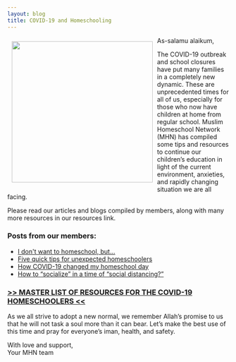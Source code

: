 ```yaml
---
layout: blog
title: COVID-19 and Homeschooling
---
```


<img align="left" style="margin: 10px" src="https://user-images.githubusercontent.com/7043355/77235216-33a2b880-6b71-11ea-8e6c-344232c2b24f.png" width="320px" />

  As-salamu alaikum,

The COVID-19 outbreak and school closures have put many families in a completely new dynamic.  These are unprecedented times for all of us, especially for those who now have children at home from regular school. Muslim Homeschool Network (MHN) has compiled some tips and resources to continue our children’s education in light of the current environment, anxieties, and rapidly changing situation we are all facing. 

Please read our articles and blogs compiled by members, along with many more resources in our resources link. 

### Posts from our members:

* [I don't want to homeschool, but...](http://www.muslimhomeschoolnetwork.com/blog/2020/03/21/don't-want-to-homeschool/) 
* [Five quick tips for unexpected homeschoolers](http://www.muslimhomeschoolnetwork.com/blog/2020/03/21/5-quick-tips/)
* [How COVID-19 changed my homeschool day](http://www.muslimhomeschoolnetwork.com/blog/2020/03/21/how-covid-19-changed-my-homeschool-day/)
* [How to “socialize” in a time of “social distancing?”](http://www.muslimhomeschoolnetwork.com/blog/2020/03/21/how-to-socialize-in-a-time-of-social-distancing/)


### [>> MASTER LIST OF RESOURCES FOR THE COVID-19 HOMESCHOOLERS <<](https://docs.google.com/spreadsheets/d/1Ev0eVZNSiAAQY5CeitQ-LbEu1Esn7ahgchPBIg_to_M/edit?usp=sharing)

As we all strive to adopt a new normal, we remember Allah’s promise to us that he will not task a soul more than it can bear. Let’s make the best use of this time and pray for everyone’s iman, health, and safety. 

With love and support,  
Your MHN team
